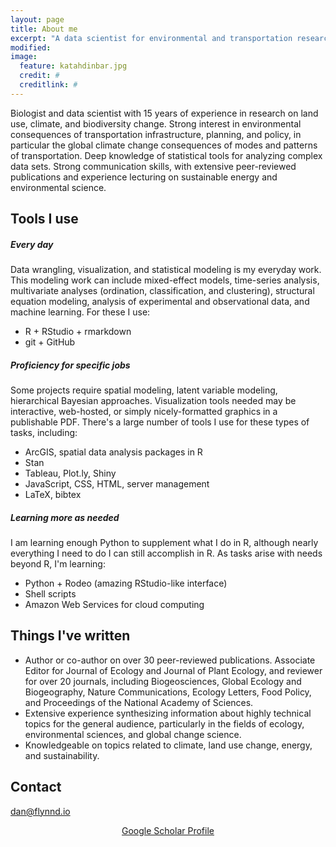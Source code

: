```yaml
---
layout: page
title: About me
excerpt: "A data scientist for environmental and transportation research."
modified: 
image:
  feature: katahdinbar.jpg
  credit: #
  creditlink: #
---
```


Biologist and data scientist with 15 years of experience in research on land use, climate, and biodiversity change. Strong interest in environmental consequences of transportation infrastructure, planning, and policy, in particular the global climate change consequences of modes and patterns of transportation. Deep knowledge of statistical tools for analyzing complex data sets. Strong communication skills, with extensive peer-reviewed publications and experience lecturing on sustainable energy and environmental science. 

## Tools I use

##### Every day

Data wrangling, visualization, and statistical modeling is my everyday work.  This modeling work can include mixed-effect models, time-series analysis, multivariate analyses (ordination, classification, and clustering), structural equation modeling, analysis of experimental and observational data, and machine learning. For these I use:
- R + RStudio + rmarkdown
- git + GitHub

##### Proficiency for specific jobs
Some projects require spatial modeling, latent variable modeling, hierarchical Bayesian approaches. Visualization tools needed may be interactive, web-hosted, or simply nicely-formatted graphics in a publishable PDF. There's a large number of tools I use for these types of tasks, including:
- ArcGIS, spatial data analysis packages in R
- Stan
- Tableau, Plot.ly, Shiny
- JavaScript, CSS, HTML, server management 
- LaTeX, bibtex

##### Learning more as needed
I am learning enough Python to supplement what I do in R, although nearly everything I need to do I can still accomplish in R. As tasks arise with needs beyond R, I'm learning:
- Python + Rodeo (amazing RStudio-like interface)
- Shell scripts
- Amazon Web Services for cloud computing 

## Things I've written

* Author or co-author on over 30 peer-reviewed publications. Associate Editor for Journal of Ecology and Journal of Plant Ecology, and reviewer for over 20 journals, including Biogeosciences, Global Ecology and Biogeography, Nature Communications, Ecology Letters, Food Policy, and Proceedings of the National Academy of Sciences. 
* Extensive experience synthesizing information about highly technical topics for the general audience, particularly in the fields of ecology, environmental sciences, and global change science. 
* Knowledgeable on topics related to climate, land use change, energy, and sustainability.

## Contact

[dan@flynnd.io](mailto:dan@flynnd.io)

<center>
<a href="https://scholar.google.com/citations?user=otWCBH8AAAAJ&hl=en" class="btn">Google Scholar Profile</a>
</center>